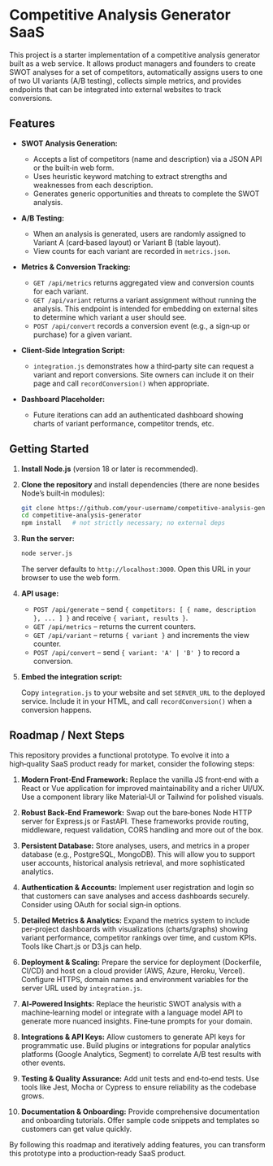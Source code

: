 # Competitive Analysis Generator SaaS

This project is a starter implementation of a competitive analysis generator built as a web service.  It allows product managers and founders to create SWOT analyses for a set of competitors, automatically assigns users to one of two UI variants (A/B testing), collects simple metrics, and provides endpoints that can be integrated into external websites to track conversions.

## Features

- **SWOT Analysis Generation:**
  - Accepts a list of competitors (name and description) via a JSON API or the built‑in web form.
  - Uses heuristic keyword matching to extract strengths and weaknesses from each description.
  - Generates generic opportunities and threats to complete the SWOT analysis.

- **A/B Testing:**
  - When an analysis is generated, users are randomly assigned to Variant A (card‑based layout) or Variant B (table layout).
  - View counts for each variant are recorded in `metrics.json`.

- **Metrics & Conversion Tracking:**
  - `GET /api/metrics` returns aggregated view and conversion counts for each variant.
  - `GET /api/variant` returns a variant assignment without running the analysis.  This endpoint is intended for embedding on external sites to determine which variant a user should see.
  - `POST /api/convert` records a conversion event (e.g., a sign‑up or purchase) for a given variant.

- **Client‑Side Integration Script:**
  - `integration.js` demonstrates how a third‑party site can request a variant and report conversions.  Site owners can include it on their page and call `recordConversion()` when appropriate.

- **Dashboard Placeholder:**
  - Future iterations can add an authenticated dashboard showing charts of variant performance, competitor trends, etc.

## Getting Started

1. **Install Node.js** (version 18 or later is recommended).

2. **Clone the repository** and install dependencies (there are none besides Node’s built‑in modules):

   ```bash
   git clone https://github.com/your‑username/competitive‑analysis‑generator.git
   cd competitive‑analysis‑generator
   npm install   # not strictly necessary; no external deps
   ```

3. **Run the server:**

   ```bash
   node server.js
   ```

   The server defaults to `http://localhost:3000`.  Open this URL in your browser to use the web form.

4. **API usage:**

   - `POST /api/generate` – send `{ competitors: [ { name, description }, ... ] }` and receive `{ variant, results }`.
   - `GET /api/metrics` – returns the current counters.
   - `GET /api/variant` – returns `{ variant }` and increments the view counter.
   - `POST /api/convert` – send `{ variant: 'A' | 'B' }` to record a conversion.

5. **Embed the integration script:**

   Copy `integration.js` to your website and set `SERVER_URL` to the deployed service.  Include it in your HTML, and call `recordConversion()` when a conversion happens.

## Roadmap / Next Steps

This repository provides a functional prototype.  To evolve it into a high‑quality SaaS product ready for market, consider the following steps:

1. **Modern Front‑End Framework:**  Replace the vanilla JS front‑end with a React or Vue application for improved maintainability and a richer UI/UX.  Use a component library like Material‑UI or Tailwind for polished visuals.

2. **Robust Back‑End Framework:**  Swap out the bare‑bones Node HTTP server for Express.js or FastAPI.  These frameworks provide routing, middleware, request validation, CORS handling and more out of the box.

3. **Persistent Database:**  Store analyses, users, and metrics in a proper database (e.g., PostgreSQL, MongoDB).  This will allow you to support user accounts, historical analysis retrieval, and more sophisticated analytics.

4. **Authentication & Accounts:**  Implement user registration and login so that customers can save analyses and access dashboards securely.  Consider using OAuth for social sign‑in options.

5. **Detailed Metrics & Analytics:**  Expand the metrics system to include per‑project dashboards with visualizations (charts/graphs) showing variant performance, competitor rankings over time, and custom KPIs.  Tools like Chart.js or D3.js can help.

6. **Deployment & Scaling:**  Prepare the service for deployment (Dockerfile, CI/CD) and host on a cloud provider (AWS, Azure, Heroku, Vercel).  Configure HTTPS, domain names and environment variables for the server URL used by `integration.js`.

7. **AI‑Powered Insights:**  Replace the heuristic SWOT analysis with a machine‑learning model or integrate with a language model API to generate more nuanced insights.  Fine‑tune prompts for your domain.

8. **Integrations & API Keys:**  Allow customers to generate API keys for programmatic use.  Build plugins or integrations for popular analytics platforms (Google Analytics, Segment) to correlate A/B test results with other events.

9. **Testing & Quality Assurance:**  Add unit tests and end‑to‑end tests.  Use tools like Jest, Mocha or Cypress to ensure reliability as the codebase grows.

10. **Documentation & Onboarding:**  Provide comprehensive documentation and onboarding tutorials.  Offer sample code snippets and templates so customers can get value quickly.

By following this roadmap and iteratively adding features, you can transform this prototype into a production‑ready SaaS product.